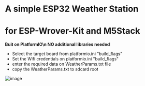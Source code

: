 # A simple ESP32 Weather Station 
# for ESP-Wrover-Kit and M5Stack

**Buit on PlatformIO\n
NO additional libraries needed**

- Select the target board from platformio.ini "build_flags"
- Set the Wifi credentials on platformio.ini "build_flags"
- enter the required data on WeatherParams.txt file
- copy the WeatherParams.txt to sdcard root

![image](https://raw.githubusercontent.com/botofancalin/M5Stack-MultiApp-Advanced/master/MultiAppImgs/Weather1.jpg)